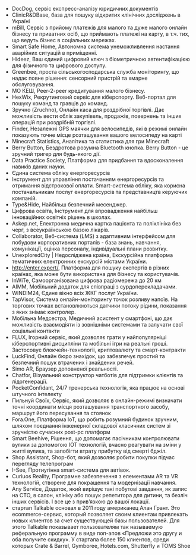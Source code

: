 - DocDog, сервіс експресс-аналізу юридичних документів
- ClinicR&DBase, база для пошуку відкритих клінічних досліджень в Україні
- mBill, Сервіс з прийому платежів для малого та дуже малого онлайн бізнесу та приватних осіб, що приймають платежі на карту, в т.ч. тих, що ведуть бізнес в соціальних мережах. 
- Smart Safe Home, Автономна система унеможливлення настання аварійних ситуацій в приміщенні. 
- Hideez, Ваш єдиний цифровий ключ з біометричною автентифікацією для фізичного та цифрового доступу. 
- Greenbee, проста сільськогосподарська служба моніторингу, що надає повне рішення: сенсорний пристрій та хмарне обслуговування. 
- МО КЕШ, Peer-2-peer кредитування малого бізнесу. 
- HexWix, Рекрутинговий сервіс для кіберспорту. Веб-портал для пошуку команд та гравців до команд. 
- Зручно (Zruchno), Онлайн каса для роздрібної торгівлі. Дає можливість вести облік закупівель, продажів, повернень та інших операцій при роздрібній торгівлі.
- Finder, Незалежні GPS маячки для велосипедів, які в режимі онлайн показують точне місце розташування вашого велосипеду на карті
- Minecraft Statistics, Аналітика та статистика для гри Minecraft
- Berry Button, Бездротова розумна Bluetooth кнопка. Berry Button - це зручний тригер для будь-якого дії.
- Data Practice Society, Платформа для придбання та вдосконалення навиків даних науки.
- Єдина система обліку енергоресурсів
- Інструмент для управління постачанням енергоресурсів та отримання відстрокової оплати. Smart-система обліку, яка корисна постачальникам послуг енергоресурсів та представництв керуючих компаній.
- Type&Hide, Найбільш безпечний месенджер.
- Цифрова освіта, Інструмент для впровадження найбільш інноваційних освітніх рішень в школах.
- Askep.net, Електронна медична картка пацієнта та поліклініка без черг, з всеукраїнською базою лікарів.
- Collaborator, Веб-система (LMS) з адаптивним інтерфейсом для побудови корпоративних порталів - база знань, навчання, комунікації, оцінка персоналу, індивідуальні плани розвитку.
- UnexploredCity | Недосліджена країна, Екскурсійна платформа тематичних електронних екскурсій містами України.
- http://enter.expert/, Платформа для пошуку експертів в різних країнах, яка може бути використана для бізнесу та користувачів.
- InWiTe, Самоорганізована цифрова радіомережа до 20 км
- АІММ, Мобільний додаток для співпраці з сурдоперекладачами.
- WINDIM24, Єдине вікно всіх ЖКГ послуг України.
- TapVisor, Система онлайн-моніторингу точок розливу напоїв. На торгових точках встановлюються датчики потоку рідини, показання з яких знімає контролер.
- Мобільна Медсестра, Медичний асистент у смартфоні, що дає можливість взаємодіяти із зовнішніми системами та залучати свої соціальні контакти
- FLUX, Ігорний сервіс, який дозволяє грати у найпопулярніші кіберспортивні дисципліни та мобільні ігри на реальні гроші. Застосовує блокчейн-технологіі, криптовалюту та смарт-контракти
- LuckFind, Онлайн бюро знахідок, що забезпечує простий та безпечний пошук втрачених і знайдених речей.
- Simo AR, Браузер доповненої реальності.
- Chatfor, Візуальний конструктор чатботів для підтримки клієнтів та лідогенерації.
- PocketConfidant, 24/7 тренерська технологія, яка працює на основі штучного інтелекту
- Пильнуй Своїх, Сервіс, який дозволяє в онлайн-режимі визначати точні координати місця розташування транспортного засобу, маршрут його пересування та стоянок
- Fora.One, Платформа IoT, що робить розумний будинок зручним, шляхом поєднання інженерної складової класичних систем зі зручністю сучасних post-pc платформ
- Smart Beehive, Рішення, що допомагає пасічникам контролювати вулики за допомогою ІОТ технологій, вчасно реагувати на зміни у житті вулика, та запобігти втрату прибутку від смерті бджіл.
- Shop Assistant, Shop-бот, який дозволяє робити покупки підчас перегляду телепрограм
- I-See, Протиугінна smart-система для автівок.
- Curiuos Reality, Програмне забезпечення з елементами AR та VR технологій, створене для покращення та модернізації навчання.
- Any Service, Додаток, який вирішує такі побутові завдання, як запис на СТО, в салон, клініку або пошук репетитора для дитини, та безліч інших сервісів. І все це з прив’язкою до вашої локації.
- стартап Talkable основал в 2011 году американец Алан Грант. Это ecommerce-сервис, который позволяет своим клиентам привлекать новых клиентов за счет существующей базы пользователей. Для этого Talkable показывает пользователям так называемую реферальную программу в виде поп-апов «Предложи это другу и оба получите скидку». У стартапа более 150 клиентов, среди которых Crate & Barrel, Gymboree, Hotels.com, Shutterfly и TOMS Shoe